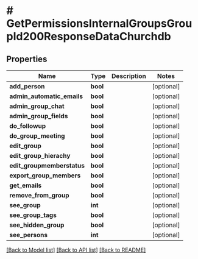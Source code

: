 # # GetPermissionsInternalGroupsGroupId200ResponseDataChurchdb

## Properties

Name | Type | Description | Notes
------------ | ------------- | ------------- | -------------
**add_person** | **bool** |  | [optional]
**admin_automatic_emails** | **bool** |  | [optional]
**admin_group_chat** | **bool** |  | [optional]
**admin_group_fields** | **bool** |  | [optional]
**do_followup** | **bool** |  | [optional]
**do_group_meeting** | **bool** |  | [optional]
**edit_group** | **bool** |  | [optional]
**edit_group_hierachy** | **bool** |  | [optional]
**edit_groupmemberstatus** | **bool** |  | [optional]
**export_group_members** | **bool** |  | [optional]
**get_emails** | **bool** |  | [optional]
**remove_from_group** | **bool** |  | [optional]
**see_group** | **int** |  | [optional]
**see_group_tags** | **bool** |  | [optional]
**see_hidden_group** | **bool** |  | [optional]
**see_persons** | **int** |  | [optional]

[[Back to Model list]](../../README.md#models) [[Back to API list]](../../README.md#endpoints) [[Back to README]](../../README.md)
